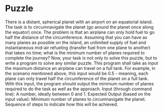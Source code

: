 # Puzzle
There is a distant, spherical planet with an airport on an equatorial island. The task is to circumnavigate the planet (go around the planet once along the equator) once. The problem is that an airplane can only hold fuel to go half  the distance of the circumference.   Assuming that you can have as many planes as possible on the island, an unlimited supply of fuel and instantaneous mid-air refueling (transfer fuel from one plane to another) that takes no time; what is the minimum number of planes required to complete the journey?  Now, your task is not only to solve this puzzle, but to write a program to solve any similar puzzle. This program shall take as input the maximum distance an airplane can travel on a full tank. For example, in the scenario mentioned above, this input would be 0.5 - meaning, each plane can only travel half the circumference of the planet on a full tank.  With this input, the program should output the minimum number of planes required to do the task as well as the approach.  Input (through command line):  A number, ideally between 0 and 1.  Expected Output (based on the input value):  Minimum number of planes to circumnavigate the planet. Sequence of steps to indicate how this will be achieved.




